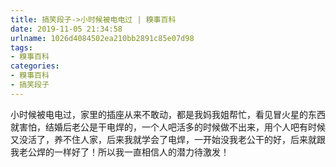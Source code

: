 ```yaml
---
title: 搞笑段子->小时候被电电过 | 糗事百科
date: 2019-11-05 21:34:58
urlname: 1026d4084502ea210bb2891c85e07d98
tags: 
- 糗事百科
categories:
- 糗事百科
- 搞笑段子
---
```

小时候被电电过，家里的插座从来不敢动，都是我妈我姐帮忙，看见冒火星的东西就害怕，结婚后老公是干电焊的，一个人吧活多的时候做不出来，用个人吧有时候又没活了，养不住人家，后来我就学会了电焊，一开始没我老公干的好，后来就跟我老公焊的一样好了！所以我一直相信人的潜力待激发！


